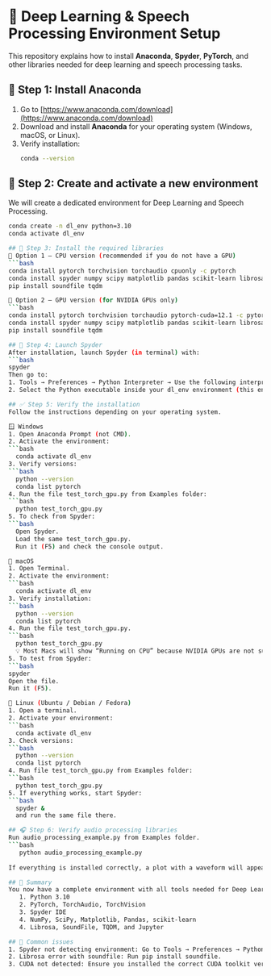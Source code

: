 # 🧠 Deep Learning & Speech Processing Environment Setup

This repository explains how to install **Anaconda**, **Spyder**, **PyTorch**, and other libraries needed for deep learning and speech processing tasks.

## 🚀 Step 1: Install Anaconda
1. Go to [https://www.anaconda.com/download](https://www.anaconda.com/download)
2. Download and install **Anaconda** for your operating system (Windows, macOS, or Linux).
3. Verify installation:
   ```bash
   conda --version

## 🧰 Step 2: Create and activate a new environment
We will create a dedicated environment for Deep Learning and Speech Processing.
```bash
conda create -n dl_env python=3.10
conda activate dl_env

## 🧪 Step 3: Install the required libraries
🔹 Option 1 — CPU version (recommended if you do not have a GPU)
```bash
conda install pytorch torchvision torchaudio cpuonly -c pytorch
conda install spyder numpy scipy matplotlib pandas scikit-learn librosa jupyter
pip install soundfile tqdm

🔹 Option 2 — GPU version (for NVIDIA GPUs only)
```bash
conda install pytorch torchvision torchaudio pytorch-cuda=12.1 -c pytorch -c nvidia
conda install spyder numpy scipy matplotlib pandas scikit-learn librosa jupyter
pip install soundfile tqdm

## 🧩 Step 4: Launch Spyder
After installation, launch Spyder (in terminal) with:
```bash
spyder
Then go to:
1. Tools → Preferences → Python Interpreter → Use the following interpreter
2. Select the Python executable inside your dl_env environment (this ensures that Spyder uses the same libraries you just installed).

## ✅ Step 5: Verify the installation
Follow the instructions depending on your operating system.

🪟 Windows
1. Open Anaconda Prompt (not CMD).
2. Activate the environment:
```bash
  conda activate dl_env
3. Verify versions:
```bash
  python --version
  conda list pytorch
4. Run the file test_torch_gpu.py from Examples folder:
```bash
  python test_torch_gpu.py
5. To check from Spyder:
```bash
  Open Spyder.
  Load the same test_torch_gpu.py.
  Run it (F5) and check the console output.

🍎 macOS
1. Open Terminal.
2. Activate the environment:
```bash
  conda activate dl_env
3. Verify installation:
```bash
  python --version
  conda list pytorch
4. Run the file test_torch_gpu.py.
```bash
  python test_torch_gpu.py
  💡 Most Macs will show “Running on CPU” because NVIDIA GPUs are not supported.
5. To test from Spyder:
```bash
spyder
Open the file.
Run it (F5).

🐧 Linux (Ubuntu / Debian / Fedora)
1. Open a terminal.
2. Activate your environment:
```bash
  conda activate dl_env
3. Check versions:
```bash
  python --version
  conda list pytorch
4. Run file test_torch_gpu.py from Examples folder:
```bash
  python test_torch_gpu.py
5. If everything works, start Spyder:
```bash
  spyder &
  and run the same file there.

## 🎧 Step 6: Verify audio processing libraries
Run audio_processing_example.py from Examples folder.
```bash
   python audio_processing_example.py
   
If everything is installed correctly, a plot with a waveform will appear.

## 🧠 Summary
You now have a complete environment with all tools needed for Deep Learning and Speech Processing experiments:
   1. Python 3.10
   2. PyTorch, TorchAudio, TorchVision
   3. Spyder IDE
   4. NumPy, SciPy, Matplotlib, Pandas, scikit-learn
   4. Librosa, SoundFile, TQDM, and Jupyter

## 💬 Common issues
1. Spyder not detecting environment: Go to Tools → Preferences → Python Interpreter → Use the following interpreter and select your dl_env path.
2. Librosa error with soundfile: Run pip install soundfile.
3. CUDA not detected: Ensure you installed the correct CUDA toolkit version for your GPU and drivers.

